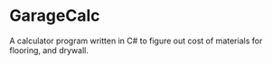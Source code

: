 # GarageCalc
A calculator program written in C# to figure out cost of materials for flooring, and drywall.
